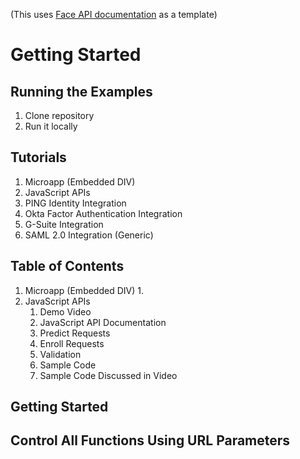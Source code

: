 (This uses [Face API documentation](https://github.com/justadudewhohacks/face-api.js/) as a template)

# Getting Started

## Running the Examples
1. Clone repository 
1. Run it locally 

## Tutorials
1. Microapp (Embedded DIV)
1. JavaScript APIs
1. PING Identity Integration 
1. Okta Factor Authentication Integration 
1. G-Suite Integration 
1. SAML 2.0 Integration (Generic) 

## Table of Contents
1. Microapp (Embedded DIV)
   1. 
1. JavaScript APIs
   1. Demo Video
   1. JavaScript API Documentation
   1. Predict Requests
   1. Enroll Requests
   1. Validation
   1. Sample Code
   1. Sample Code Discussed in Video 



## Getting Started

## Control All Functions Using URL Parameters

